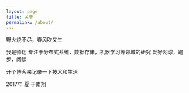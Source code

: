 ```yaml
---
layout: page
title: 关于
permalink: /about/
---
```


野火烧不尽，春风吹又生

我是帅翔
专注于分布式系统，数据存储，机器学习等领域的研究
爱好网球，跑步，阅读

开个博客来记录一下技术和生活


2017年 夏 于南翔
